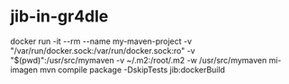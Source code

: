 # jib-in-gr4dle

docker run -it --rm --name my-maven-project -v "/var/run/docker.sock:/var/run/docker.sock:ro" -v "$(pwd)":/usr/src/mymaven -v ~/.m2:/root/.m2 -w /usr/src/mymaven mi-imagen mvn compile package -DskipTests jib:dockerBuild
